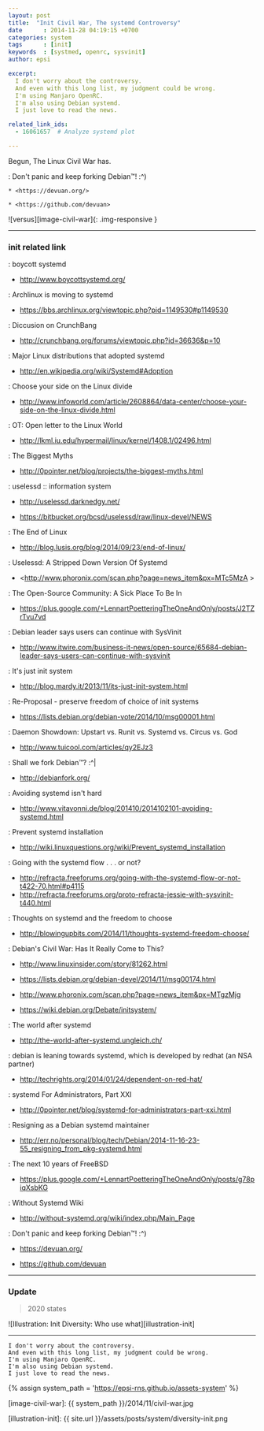 ```yaml
---
layout: post
title:  "Init Civil War, The systemd Controversy"
date      : 2014-11-28 04:19:15 +0700
categories: system
tags      : [init]
keywords  : [systmed, openrc, sysvinit]
author: epsi

excerpt:
  I don't worry about the controversy. 
  And even with this long list, my judgment could be wrong.
  I'm using Manjaro OpenRC. 
  I'm also using Debian systemd.
  I just love to read the news.

related_link_ids: 
  - 16061657  # Analyze systemd plot

---
```


Begun, The Linux Civil War has.<br/>

: Don't panic and keep forking Debian™! :^)

	* <https://devuan.org/>

	* <https://github.com/devuan>

![versus][image-civil-war]{: .img-responsive }
<br/>

-- -- --

### init related link

: boycott systemd

* <http://www.boycottsystemd.org/>

: Archlinux is moving to systemd

* <https://bbs.archlinux.org/viewtopic.php?pid=1149530#p1149530>

: Diccusion on CrunchBang

* <http://crunchbang.org/forums/viewtopic.php?id=36636&p=10>

: Major Linux distributions that adopted systemd

* <http://en.wikipedia.org/wiki/Systemd#Adoption>

: Choose your side on the Linux divide

* <http://www.infoworld.com/article/2608864/data-center/choose-your-side-on-the-linux-divide.html>

: OT: Open letter to the Linux World

* <http://lkml.iu.edu/hypermail/linux/kernel/1408.1/02496.html>

: The Biggest Myths

* <http://0pointer.net/blog/projects/the-biggest-myths.html>

: uselessd :: information system

* <http://uselessd.darknedgy.net/>

* <https://bitbucket.org/bcsd/uselessd/raw/linux-devel/NEWS>

: The End of Linux

* <http://blog.lusis.org/blog/2014/09/23/end-of-linux/>

: Uselessd: A Stripped Down Version Of Systemd

* <http://www.phoronix.com/scan.php?page=news_item&px=MTc5MzA >

: The Open-Source Community: A Sick Place To Be In

* <https://plus.google.com/+LennartPoetteringTheOneAndOnly/posts/J2TZrTvu7vd>

: Debian leader says users can continue with SysVinit

* <http://www.itwire.com/business-it-news/open-source/65684-debian-leader-says-users-can-continue-with-sysvinit>

: It's just init system

* <http://blog.mardy.it/2013/11/its-just-init-system.html>

: Re-Proposal - preserve freedom of choice of init systems

* <https://lists.debian.org/debian-vote/2014/10/msg00001.html>

: Daemon Showdown: Upstart vs. Runit vs. Systemd vs. Circus vs. God

* <http://www.tuicool.com/articles/qy2EJz3>

: Shall we fork Debian™? :^|

* <http://debianfork.org/>

: Avoiding systemd isn't hard

* <http://www.vitavonni.de/blog/201410/2014102101-avoiding-systemd.html>

: Prevent systemd installation

* <http://wiki.linuxquestions.org/wiki/Prevent_systemd_installation>

: Going with the systemd flow . . . or not?

* <http://refracta.freeforums.org/going-with-the-systemd-flow-or-not-t422-70.html#p4115>
* <http://refracta.freeforums.org/proto-refracta-jessie-with-sysvinit-t440.html>

: Thoughts on systemd and the freedom to choose

* <http://blowingupbits.com/2014/11/thoughts-systemd-freedom-choose/>

: Debian's Civil War: Has It Really Come to This?

* <http://www.linuxinsider.com/story/81262.html>

* <https://lists.debian.org/debian-devel/2014/11/msg00174.html>

* <http://www.phoronix.com/scan.php?page=news_item&px=MTgzMjg>

* <https://wiki.debian.org/Debate/initsystem/>

: The world after systemd

* <http://the-world-after-systemd.ungleich.ch/>

: debian is leaning towards systemd, which is developed by redhat (an NSA partner)

* <http://techrights.org/2014/01/24/dependent-on-red-hat/>

: systemd For Administrators, Part XXI

* <http://0pointer.net/blog/systemd-for-administrators-part-xxi.html>

: Resigning as a Debian systemd maintainer

* <http://err.no/personal/blog/tech/Debian/2014-11-16-23-55_resigning_from_pkg-systemd.html>

: The next 10 years of FreeBSD

* <https://plus.google.com/+LennartPoetteringTheOneAndOnly/posts/g78piqXsbKG>

: Without Systemd Wiki

* <http://without-systemd.org/wiki/index.php/Main_Page>

: Don't panic and keep forking Debian™! :^)

* <https://devuan.org/>

* <https://github.com/devuan>

-- -- --

### Update

> 2020 states

![Illustration: Init Diversity: Who use what][illustration-init]

-- -- --

	I don't worry about the controversy.
	And even with this long list, my judgment could be wrong.
	I'm using Manjaro OpenRC.
	I'm also using Debian systemd.
	I just love to read the news.

[//]: <> ( -- -- -- links below -- -- -- )

{% assign system_path = 'https://epsi-rns.github.io/assets-system' %}

[image-civil-war]: {{ system_path }}/2014/11/civil-war.jpg

[illustration-init]:    {{ site.url }}/assets/posts/system/diversity-init.png

